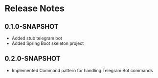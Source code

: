 # Release Notes

## 0.1.0-SNAPSHOT

* Added stub telegram bot
* Added Spring Boot skeleton project

## 0.2.0-SNAPSHOT

* Implemented Command pattern for handling Telegram Bot commands